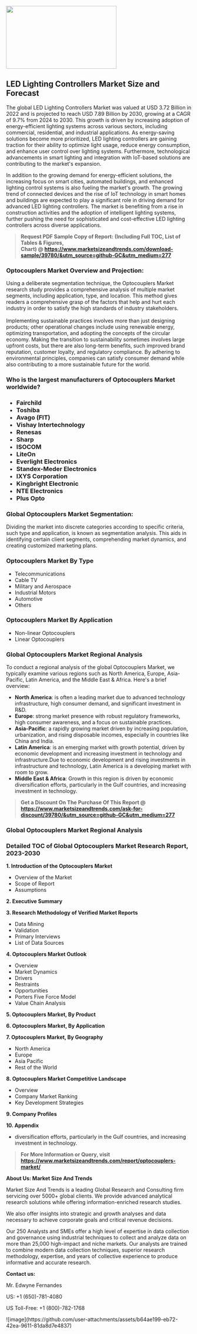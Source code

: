 <p><img class="alignnone size-medium wp-image-20088" src="https://ffe5etoiles.com/wp-content/uploads/2024/12/MST1-300x171.png" alt="" width="300" height="171" /></p><h2>LED Lighting Controllers Market Size and Forecast</h2><p>The global LED Lighting Controllers Market was valued at USD 3.72 Billion in 2022 and is projected to reach USD 7.89 Billion by 2030, growing at a CAGR of 9.7% from 2024 to 2030. This growth is driven by increasing adoption of energy-efficient lighting systems across various sectors, including commercial, residential, and industrial applications. As energy-saving solutions become more prioritized, LED lighting controllers are gaining traction for their ability to optimize light usage, reduce energy consumption, and enhance user control over lighting systems. Furthermore, technological advancements in smart lighting and integration with IoT-based solutions are contributing to the market's expansion.</p><p>In addition to the growing demand for energy-efficient solutions, the increasing focus on smart cities, automated buildings, and enhanced lighting control systems is also fueling the market's growth. The growing trend of connected devices and the rise of IoT technology in smart homes and buildings are expected to play a significant role in driving demand for advanced LED lighting controllers. The market is benefiting from a rise in construction activities and the adoption of intelligent lighting systems, further pushing the need for sophisticated and cost-effective LED lighting controllers across diverse applications.</p></p><blockquote id="" class=""><strong>Request PDF Sample Copy of Report: (Including Full TOC, List of Tables &amp; Figures, Chart)&nbsp;@&nbsp;<strong><a href="https://www.marketsizeandtrends.com/download-sample/39780/&utm_source=github-GC&utm_medium=277" target="_blank">https://www.marketsizeandtrends.com/download-sample/39780/&utm_source=github-GC&utm_medium=277</a></strong></strong></blockquote><h3 id="" class="">Optocouplers Market&nbsp;Overview and Projection:</h3><p id="" class="">Using a deliberate segmentation technique, the Optocouplers Market research study provides a comprehensive analysis of multiple market segments, including application, type, and location. This method gives readers a comprehensive grasp of the factors that help and hurt each industry in order to satisfy the high standards of industry stakeholders. <br /> <br />Implementing sustainable practices involves more than just designing products; other operational changes include using renewable energy, optimizing transportation, and adopting the concepts of the circular economy. Making the transition to sustainability sometimes involves large upfront costs, but there are also long-term benefits, such improved brand reputation, customer loyalty, and regulatory compliance. By adhering to environmental principles, companies can satisfy consumer demand while also contributing to a more sustainable future for the world.</p><h3 id="" class="">Who is the largest manufacturers of&nbsp;Optocouplers Market worldwide?</h3><h3 class=""><p><ul><li>Fairchild </li><li> Toshiba </li><li> Avago (FIT) </li><li> Vishay Intertechnology </li><li> Renesas </li><li> Sharp </li><li> ISOCOM </li><li> LiteOn </li><li> Everlight Electronics </li><li> Standex-Meder Electronics </li><li> IXYS Corporation </li><li> Kingbright Electronic </li><li> NTE Electronics </li><li> Plus Opto</li></ul></p></h3><h3 id="" class="">Global&nbsp;Optocouplers Market Segmentation:</h3><p id="" class="">Dividing the market into discrete categories according to specific criteria, such type and application, is known as segmentation analysis. This aids in identifying certain client segments, comprehending market dynamics, and creating customized marketing plans.</p><h3 id="" class="">Optocouplers Market&nbsp;By Type</h3><p><p><ul><li>Telecommunications </li><li> Cable TV </li><li> Military and Aerospace </li><li> Industrial Motors </li><li> Automotive </li><li> Others</p></li></ul></p></p><h3 id="" class="">Optocouplers Market&nbsp;By Application</h3><p class=""><p><ul><li>Non-linear Optocouplers </li><li> Linear Optocouplers</li></ul></p></p><h3 id="" class="">Global Optocouplers Market Regional Analysis</h3><p id="" class="">To conduct a regional analysis of the global Optocouplers Market, we typically examine various regions such as North America, Europe, Asia-Pacific, Latin America, and the Middle East &amp; Africa. Here's a brief overview:</p><ul><li><strong>North America</strong>: is often a leading market due to advanced technology infrastructure, high consumer demand, and significant investment in R&amp;D.</li><li><strong>Europe</strong>: strong market presence with robust regulatory frameworks, high consumer awareness, and a focus on sustainable practices.</li><li><strong>Asia-Pacific</strong>: a rapidly growing market driven by increasing population, urbanization, and rising disposable incomes, especially in countries like China and India.</li><li><strong>Latin America</strong>: is an emerging market with growth potential, driven by economic development and increasing investment in technology and infrastructure.Due to economic development and rising investments in infrastructure and technology, Latin America is a developing market with room to grow.</li><li><strong>Middle East &amp; Africa</strong>: Growth in this region is driven by economic diversification efforts, particularly in the Gulf countries, and increasing investment in technology.</li></ul><blockquote id="" class=""><strong>Get a Discount On The Purchase Of This Report @ <strong><a href="https://www.marketsizeandtrends.com/ask-for-discount/39780/&utm_source=github-GC&utm_medium=277" target="_blank">https://www.marketsizeandtrends.com/ask-for-discount/39780/&utm_source=github-GC&utm_medium=277</a></strong></strong></blockquote><h3 id="" class="">Global Optocouplers Market Regional Analysis</h3><h3 id="" class="">Detailed TOC of Global Optocouplers Market Research Report, 2023-2030</h3><p id="" class=""><strong>1. Introduction of the Optocouplers Market</strong></p><ul><li>Overview of the Market</li><li>Scope of Report</li><li>Assumptions</li></ul><p id="" class=""><strong>2. Executive Summary</strong></p><p id="" class=""><strong>3. Research Methodology of Verified Market Reports</strong></p><ul><li>Data Mining</li><li>Validation</li><li>Primary Interviews</li><li>List of Data Sources</li></ul><p id="" class=""><strong>4. Optocouplers Market Outlook</strong></p><ul><li>Overview</li><li>Market Dynamics</li><li>Drivers</li><li>Restraints</li><li>Opportunities</li><li>Porters Five Force Model</li><li>Value Chain Analysis</li></ul><p id="" class=""><strong>5. Optocouplers Market, By Product</strong></p><p id="" class=""><strong>6. Optocouplers Market, By Application</strong></p><p id="" class=""><strong>7. Optocouplers Market, By Geography</strong></p><ul><li>North America</li><li>Europe</li><li>Asia Pacific</li><li>Rest of the World</li></ul><p id="" class=""><strong>8. Optocouplers Market Competitive Landscape</strong></p><ul><li>Overview</li><li>Company Market Ranking</li><li>Key Development Strategies</li></ul><p id="" class=""><strong>9. Company Profiles</strong></p><p id="" class=""><strong>10. Appendix</strong></p><ul><li>diversification efforts, particularly in the Gulf countries, and increasing investment in technology.</li></ul><blockquote id="" class=""><strong>For More Information or Query, visit <strong><strong><a href="https://www.marketsizeandtrends.com/report/optocouplers-market/" target="_blank">https://www.marketsizeandtrends.com/report/optocouplers-market/</a></strong></strong></strong></blockquote><p id="" class=""><strong>About Us: Market Size And Trends</strong></p><p id="" class="">Market Size And Trends is a leading Global Research and Consulting firm servicing over 5000+ global clients. We provide advanced analytical research solutions while offering information-enriched research studies.</p><p id="" class="">We also offer insights into strategic and growth analyses and data necessary to achieve corporate goals and critical revenue decisions.</p><p id="" class="">Our 250 Analysts and SMEs offer a high level of expertise in data collection and governance using industrial techniques to collect and analyze data on more than 25,000 high-impact and niche markets. Our analysts are trained to combine modern data collection techniques, superior research methodology, expertise, and years of collective experience to produce informative and accurate research.</p><p id="" class=""><strong>Contact us:</strong></p><p id="" class="">Mr. Edwyne Fernandes</p><p id="" class="">US: +1 (650)-781-4080</p><p id="" class="">US Toll-Free: +1 (800)-782-1768</p>
![image](https://github.com/user-attachments/assets/b64ae199-eb72-42ea-9611-81da8d7e4837)

